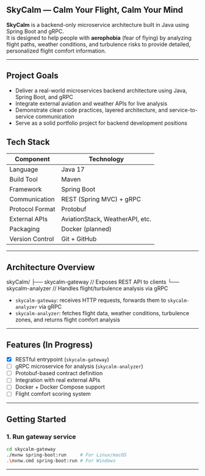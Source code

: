## **SkyCalm — Calm Your Flight, Calm Your Mind**

**SkyCalm** is a backend-only microservice architecture built in Java using Spring Boot and gRPC.  
It is designed to help people with **aerophobia** (fear of flying) by analyzing flight paths, weather conditions, and turbulence risks to provide detailed, personalized flight comfort information.

---

## Project Goals

- Deliver a real-world microservices backend architecture using Java, Spring Boot, and gRPC
- Integrate external aviation and weather APIs for live analysis
- Demonstrate clean code practices, layered architecture, and service-to-service communication
- Serve as a solid portfolio project for backend development positions

## Tech Stack

| Component        | Technology                        |
|------------------|------------------------------------|
| Language         | Java 17                            |
| Build Tool       | Maven                              |
| Framework        | Spring Boot                        |
| Communication    | REST (Spring MVC) + gRPC           |
| Protocol Format  | Protobuf                           |
| External APIs    | AviationStack, WeatherAPI, etc.    |
| Packaging        | Docker (planned)                   |
| Version Control  | Git + GitHub                       |

---
## Architecture Overview

skyCalm/ ├── skycalm-gateway // Exposes REST API to clients └── skycalm-analyzer // Handles flight/turbulence analysis via gRPC

- `skycalm-gateway`: receives HTTP requests, forwards them to `skycalm-analyzer` via gRPC
- `skycalm-analyzer`: fetches flight data, weather conditions, turbulence zones, and returns flight comfort analysis

---

## Features (In Progress)

- [x] RESTful entrypoint (`skycalm-gateway`)
- [ ] gRPC microservice for analysis (`skycalm-analyzer`)
- [ ] Protobuf-based contract definition
- [ ] Integration with real external APIs
- [ ] Docker + Docker Compose support
- [ ] Flight comfort scoring system

---
## Getting Started

### 1. Run gateway service

```bash
cd skycalm-gateway
./mvnw spring-boot:run     # For Linux/macOS
.\mvnw.cmd spring-boot:run # For Windows
```
---